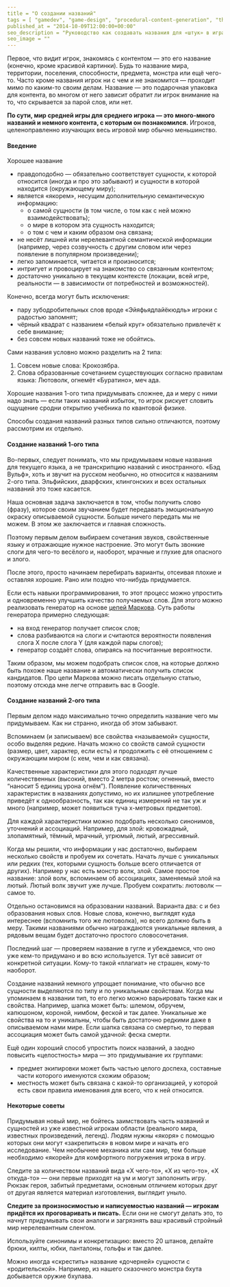 ```yaml
---
title = "О создании названий"
tags = [ "gamedev", "game-design", "procedural-content-generation", "theory", "interesting"]
published_at = "2014-10-09T12:00:00+00:00"
seo_description = "Руководство как создавать названия для «штук» в играх."
seo_image = ""
---
```


Первое, что видит игрок, знакомясь с контентом — это его название (конечно, кроме красивой картинки). Будь то название мира, территории, поселения, способности, предмета, монстра или ещё чего-то. Часто кроме названия игрок ни с чем и не знакомится — проходит мимо по каким-то своим делам. Название — это подарочная упаковка для контента, во многом от него зависит обратит ли игрок внимание на то, что скрывается за парой слов, или нет.

**По сути, мир средней игры для среднего игрока — это много-много названий и немного контента, с которым он познакомился.** Игроков, целеноправленно изучающих весь игровой мир обычно меньшинство.

<!-- more -->

#### Введение

Хорошее название

- правдоподобно — обязательно соответствует сущности, к которой относится (иногда и про это забывают) и сущности в которой находится (окружающему миру);
- является «якорем», несущим дополнительную семантическую информацию:
    - о самой сущности (в том числе, о том как с ней можно взаимодействовать);
    - о мире в котором эта сущность находится;
    - о том с чем и каким образом она связана;
- не несёт лишней или нерелевантной семантической информации (например, через созвучность с другим словом или через появление в популярном произведении);
- легко запоминается, читается и произносится;
- интригует и провоцирует на знакомство со связанным контентом;
- достаточно уникально в текущем контексте (локации, всей игре, реальности — в зависимости от потребностей и возможностей).

Конечно, всегда могут быть исключения:

- пару зубодробительных слов вроде «Эйяфьядлайёкюдль» игроки с радостью запомнят;
- чёрный квадрат с названием «белый круг» обязательно привлечёт к себе внимание;
- без совсем новых названий тоже не обойтись.

Сами названия условно можно разделить на 2 типа:

1. Совсем новые слова: Крокозябра.
2. Слова образованные сочетанием существующих согласно правилам языка: Лютоволк, огнемёт «Буратино», меч ада.

Хорошие названия 1-ого типа придумывать сложнее, да и меру с ними надо знать — если таких названий избыток, то игрок рискует словить ощущение сродни открытию учебника по квантовой физике.

Способы создания названий разных типов сильно отличаются, поэтому рассмотрим их отдельно.

#### Создание названий 1-ого типа

Во-первых, следует понимать, что мы придумываем новые названия для текущего языка, а не транскрипцию названий с иностранного. «Бэд Вульф», хоть и звучит на русском необычно, но относится к названиям 2-ого типа. Эльфийских, дварфских, клингонских и всех остальных названий это тоже касается.

Наша основная задача заключается в том, чтобы получить слово (фразу), которое своим звучанием будет передавать эмоциональную окраску описываемой сущности. Больше ничего передать мы не можем. В этом же заключается и главная сложность.

Поэтому первым делом выбираем сочетания звуков, свойственные языку и отражающие нужное настроение. Это могут быть звонкие слоги для чего-то весёлого и, наоборот, мрачные и глухие для опасного и злого.

После этого, просто начинаем перебирать варианты, отсеивая плохие и оставляя хорошие. Рано или поздно что-нибудь придумается.

Если есть навыки программирования, то этот процесс можно упростить и одновременно улучшить качество получаемых слов. Для этого можно реализовать генератор на основе [цепей Маркова](https://ru.wikipedia.org/wiki/%D0%A6%D0%B5%D0%BF%D1%8C_%D0%9C%D0%B0%D1%80%D0%BA%D0%BE%D0%B2%D0%B0). Суть работы генератора примерно следующая:

- на вход генератор получает список слов;
- слова разбиваются на слоги и считаются вероятности появления слога X после слога Y (для каждой пары слогов);
- генератор создаёт слова, опираясь на посчитанные вероятности.

Таким образом, мы можем подобрать список слов, на которые должно быть похоже наше название и автоматически получить список кандидатов. Про цепи Маркова можно писать отдельную статью, поэтому отсюда мне легче отправить вас в Google.

#### Создание названий 2-ого типа

Первым делом надо максимально точно определить название чего мы придумываем. Как ни странно, иногда об этом забывают.

Вспоминаем (и записываем) все свойства «называемой» сущности, особо выделяя редкие. Начать можно со свойств самой сущности (размер, цвет, характер, если есть) и продолжить с её отношением с окружающим миром (с кем, чем и как связана).

Качественные характеристики для этого подходят лучше количественных (высокий, вместо 2 метра ростом; огненный, вместо “наносит 5 единиц урона огнём”). Появление количественных характеристик в названиях допустимо, но их излишнее употребление приведёт к однообразность, так как единиц измерений не так уж и много (например, может появиться туча х-метровых предметов).

Для каждой характеристики можно подобрать несколько синонимов, уточнений и ассоциаций. Например, для злой: кровожадный, злопамятный, тёмный, мрачный, угрюмый, лютый, агрессивный.

Когда мы решили, что информации у нас достаточно, выбираем несколько свойств и пробуем их сочетать. Начать лучше с уникальных или редких (тех, которыми сущность больше всего отличается от других). Например у нас есть монстр волк, злой. Самое простое название: злой волк, вспоминаем об ассоциациях, заменяемый злой на лютый. Лютый волк звучит уже лучше. Пробуем сократить: лютоволк — самое то.

Отдельно остановимся на образовании названий. Варианта два: с и без образования новых слов. Новые слова, конечно, выглядят куда интереснее (вспомнить того же лютоволка), но всего должно быть в меру. Такими названиями обычно награждаются уникальные явления, а рядовым вещам будет достаточно простого словосочетания.

Последний шаг — проверяем название в гугле и убеждаемся, что оно уже кем-то придумано и во всю используется. Тут всё зависит от конкретной ситуации. Кому-то такой «плагиат» не страшен, кому-то наоборот.

Создание названий немного упрощает понимание, что обычно все сущности выделяются по типу и по уникальным свойствам. Когда мы упоминаем в названии тип, то его легко можно варьировать также как и свойства. Например, шапка может быть: шлемом, обручем, капюшоном, короной, нимбом, феской и так далее. Уникальные же свойства на то и уникальны, чтобы быть достаточно редкими даже в описываемом нами мире. Если шапка связана со смертью, то первая ассоциация может быть самой удачной: феска смерти.

Ещё один хороший способ упростить поиск названий, а заодно повысить «целостность» мира — это придумывание их группами:

- предмет экипировки может быть частью целого доспеха, составные части которого именуются схожим образом;
- местность может быть связана с какой-то организацией, у которой есть свои правила именования для всего, что к ней относится.

#### Некоторые советы

Придумывая новый мир, не бойтесь заимствовать часть названий и сущностей из уже известной игрокам области (реального мира, известных произведений, легенд). Людям нужны «якоря» с помощью которых они могут «закрепиться» в новом мире и начать его исследование. Чем необычнее механика или сам мир, тем больше необходимо «якорей» для комфортного погружения игрока в игру.

Следите за количеством названий вида «Х чего-то», «Х из чего-то», «Х откуда-то» — они первые приходят на ум и могут заполонить игру. Рюкзак героя, забитый предметами, основным отличием которых друг от другая является материал изготовления, выглядит уныло.

**Следите за произносимостью и написуемостью названий — игрокам придётся их проговаривать и писать.** Если они не смогут делать это, то начнут придумывать свои аналоги и загрязнять ваш красивый стройный мир нерелевантным сленгом.

Используйте синонимы и конкретизацию: вместо 20 штанов, делайте брюки, килты, юбки, панталоны, гольфы и так далее.

Можно иногда «скрестить» название «дочерней» сущности с «родительской». Например, из нашего сказочного монстра бхута добывается оружие бхулава.
